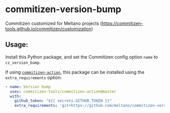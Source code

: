 # commitizen-version-bump

Commitizen customized for Meltano projects (https://commitizen-tools.github.io/commitizen/customization)


## Usage:

Install this Python package, and set the Commitizen config option `name` to `cz_version_bump`.

If using [`commitizen-action`](https://github.com/commitizen-tools/commitizen-action), this package can be installed using the `extra_requirements` option:


```yml
- name: Version bump
  uses: commitizen-tools/commitizen-action@master
  with:
    github_token: "${{ secrets.GITHUB_TOKEN }}"
    extra_requirements: 'git+https://github.com/meltano/commitizen-version-bump@main'
```
